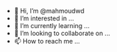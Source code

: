 - 👋 Hi, I’m @mahmoudwd
- 👀 I’m interested in ...
- 🌱 I’m currently learning ...
- 💞️ I’m looking to collaborate on ...
- 📫 How to reach me ...

<!---
mahmoudwd/mahmoudwd is a ✨ special ✨ repository because its `README.md` (this file) appears on your GitHub profile.
You can click the Preview link to take a look at your changes.
--->
